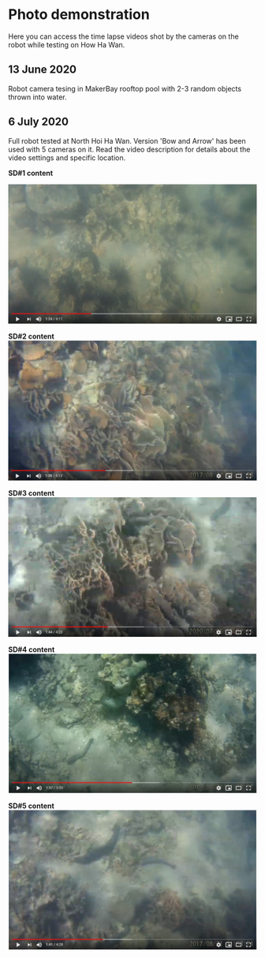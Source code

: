 # Photo demonstration
Here you can access the time lapse videos shot by the cameras on the robot while testing on How Ha Wan. 

## 13 June 2020
 Robot camera tesing in MakerBay rooftop pool with 2-3 random objects thrown into water.
 
## 6 July 2020
Full robot tested at North Hoi Ha Wan. Version 'Bow and Arrow' has been used with 5 cameras on it. Read the video description for details about the video settings and specific location.  

**SD#1 content**

[![video 1](https://github.com/MakerBay/Coral_Reef_Mapping_Drone/blob/master/9_Camera%20images/13-Jun-20/SD1_screenshot.jpg)](https://www.youtube.com/watch?v=FwHSxIsrswg)

**SD#2 content**
[![video 2](https://github.com/MakerBay/Coral_Reef_Mapping_Drone/blob/master/9_Camera%20images/13-Jun-20/SD2_screenshot.jpg)](https://www.youtube.com/watch?v=6Mlqb9LjLSQ)

**SD#3 content**
[![video 3](https://github.com/MakerBay/Coral_Reef_Mapping_Drone/blob/master/9_Camera%20images/13-Jun-20/SD3_screenshot.jpg)](https://www.youtube.com/watch?v=HU2sp5lxoa0)

**SD#4 content**
[![video 4](https://github.com/MakerBay/Coral_Reef_Mapping_Drone/blob/master/9_Camera%20images/13-Jun-20/SD4_screenshot.jpg)](https://www.youtube.com/watch?v=fYAkC2NoJ_g&t=2s)

**SD#5 content**
[![video 5](https://github.com/MakerBay/Coral_Reef_Mapping_Drone/blob/master/9_Camera%20images/13-Jun-20/SD5_screenshot.jpg)](https://www.youtube.com/watch?v=hFF-tgWg3f8)
